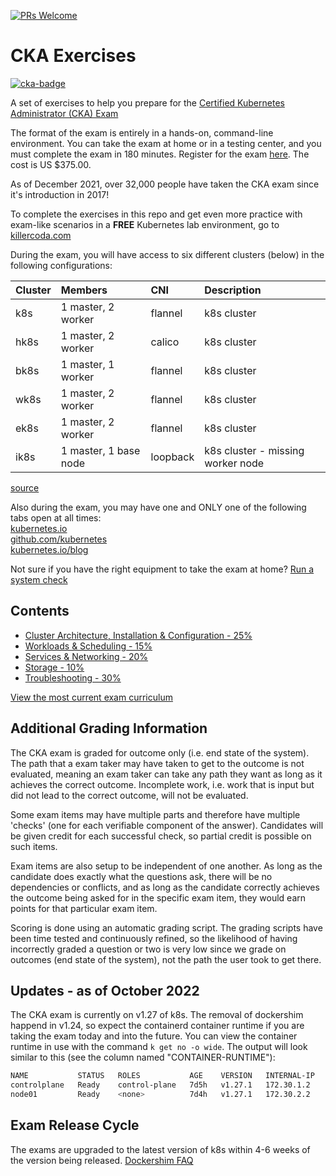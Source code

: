 [![PRs Welcome](https://img.shields.io/badge/PRs-welcome-brightgreen.svg?style=flat-square)](http://makeapullrequest.com)

# CKA Exercises

[![cka-badge](https://training.linuxfoundation.org/wp-content/uploads/2019/03/logo_cka_whitetext-300x293.png)](https://training.linuxfoundation.org/certification/certified-kubernetes-administrator-cka/)

A set of exercises to help you prepare for the [Certified Kubernetes Administrator (CKA) Exam](https://www.cncf.io/certification/cka/)

The format of the exam is entirely in a hands-on, command-line environment. You can take the exam at home or in a testing center, and you must complete the exam in 180 minutes. Register for the exam [here](https://training.linuxfoundation.org/certification/certified-kubernetes-administrator-cka/). The cost is US $375.00.

As of December 2021, over 32,000 people have taken the CKA exam since it's introduction in 2017!

To complete the exercises in this repo and get even more practice with exam-like scenarios in a **FREE** Kubernetes lab environment, go to [killercoda.com](https://killercoda.com/chadmcrowell)

During the exam, you will have access to six different clusters (below) in the following configurations:

| Cluster | Members                | CNI      | Description                        |
| :------ | :--------------------- | :------- | :--------------------------------- |
| k8s     | 1 master\, 2 worker    | flannel  | k8s cluster                        |
| hk8s    | 1 master\, 2 worker    | calico   | k8s cluster                        |
| bk8s    | 1 master\, 1 worker    | flannel  | k8s cluster                        |
| wk8s    | 1 master\, 2 worker    | flannel  | k8s cluster                        |
| ek8s    | 1 master\, 2 worker    | flannel  | k8s cluster                        |
| ik8s    | 1 master\, 1 base node | loopback | k8s cluster \- missing worker node |

[source](https://docs.linuxfoundation.org/tc-docs/certification/tips-cka-and-ckad#cka-and-ckad-environment)

Also during the exam, you may have one and ONLY one of the following tabs open at all times:  
[kubernetes.io](https://kubernetes.io/docs/home/)  
[github.com/kubernetes](https://github.com/kubernetes/)  
[kubernetes.io/blog](https://kubernetes.io/blog/)

Not sure if you have the right equipment to take the exam at home? [Run a system check](https://www.examslocal.com/ScheduleExam/Home/CompatibilityCheck)

## Contents

- [Cluster Architecture, Installation & Configuration - 25%](cluster-architecture.md)
- [Workloads & Scheduling - 15%](scheduling.md)
- [Services & Networking - 20%](networking.md)
- [Storage - 10%](storage.md)
- [Troubleshooting - 30%](troubleshooting.md)

[View the most current exam curriculum](https://github.com/cncf/curriculum)

## Additional Grading Information

The CKA exam is graded for outcome only (i.e. end state of the system). The path that a exam taker may have taken to get to the outcome is not evaluated, meaning an exam taker can take any path they want as long as it achieves the correct outcome. Incomplete work, i.e. work that is input but did not lead to the correct outcome, will not be evaluated.

Some exam items may have multiple parts and therefore have multiple 'checks' (one for each verifiable component of the answer). Candidates will be given credit for each successful check, so partial credit is possible on such items.

Exam items are also setup to be independent of one another. As long as the candidate does exactly what the questions ask, there will be no dependencies or conflicts, and as long as the candidate correctly achieves the outcome being asked for in the specific exam item, they would earn points for that particular exam item.

Scoring is done using an automatic grading script. The grading scripts have been time tested and continuously refined, so the likelihood of having incorrectly graded a question or two is very low since we grade on outcomes (end state of the system), not the path the user took to get there.

## Updates - as of October 2022

The CKA exam is currently on v1.27 of k8s. The removal of dockershim happend in v1.24, so expect the containerd container runtime if you are taking the exam today and into the future. You can view the container runtime in use with the command `k get no -o wide`. The output will look similar to this (see the column named "CONTAINER-RUNTIME"):

```bash
NAME           STATUS   ROLES           AGE    VERSION   INTERNAL-IP   EXTERNAL-IP   OS-IMAGE             KERNEL-VERSION      CONTAINER-RUNTIME
controlplane   Ready    control-plane   7d5h   v1.27.1   172.30.1.2    <none>        Ubuntu 20.04.5 LTS   5.4.0-131-generic   containerd://1.6.12
node01         Ready    <none>          7d4h   v1.27.1   172.30.2.2    <none>        Ubuntu 20.04.5 LTS   5.4.0-131-generic   containerd://1.6.12
```

## Exam Release Cycle

The exams are upgraded to the latest version of k8s within 4-6 weeks of the version being released. [Dockershim FAQ](https://kubernetes.io/blog/2020/12/02/dockershim-faq/)
